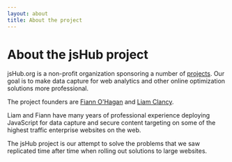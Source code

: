 ```yaml
---
layout: about
title: About the project
---
```


# About the jsHub project #

jsHub.org is a non-profit organization sponsoring a number of [projects](/projects/). Our goal is to make data capture for web analytics and other online optimization solutions more professional.

The project founders are [Fiann O'Hagan](mailto:fianno@jshub.org) and [Liam Clancy](mailto:liamc@jshub.org). 

Liam and Fiann have many years of professional experience deploying JavaScript for data capture and secure content targeting on some of the highest traffic enterprise websites on the web. 

The jsHub project is our attempt to solve the problems that we saw replicated time after time when rolling out solutions to large websites.